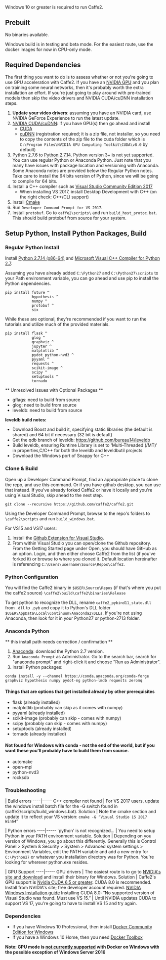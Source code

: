 <block class="windows compile prebuilt" />

Windows 10 or greater is required to run Caffe2.

<block class="windows prebuilt" />

## Prebuilt

No binaries available.

<block class="windows compile" />

Windows build is in testing and beta mode. For the easiest route, use the docker images for now in CPU-only mode.

## Required Dependencies

The first thing you want to do is to assess whether or not you're going to use GPU acceleration with Caffe2. If you have an [NVIDIA GPU](https://www.nvidia.com/en-us/deep-learning-ai/solutions/) and you plan on training some neural networks, then it's probably worth the extra installation an effort. If you're just going to play around with pre-trained models then skip the video drivers and NVIDIA CUDA/cuDNN installation steps.

1. **Update your video drivers**: assuming you have an NVIDIA card, use NVIDIA GeForce Experience to run the latest update.
2. [NVIDIA CUDA/cuDNN](https://developer.nvidia.com/cuda-downloads): if you have GPU(s) then go ahead and install
    * [CUDA](https://developer.nvidia.com/cuda-downloads)
    * [cuDNN](https://developer.nvidia.com/cudnn) (registration required; it is a zip file, not installer, so you need to copy the contents of the zip file to the cuda folder which is `C:\Program Files\NVIDIA GPU Computing Toolkit\CUDA\v8.0` by default)
3. Python 2.7.6 to [Python 2.7.14](https://www.python.org/downloads/release/python-2714/). Python version 3+ is not yet supported. You can use regular Python or Anaconda Python. Just note that you many have issues with package location and versioning with Anaconda. Some Anaconda notes are provided below the Regular Python notes. Take care to install the 64 bits version of Python, since we will be going to compile for 64 bits.
4. Install a C++ compiler such as [Visual Studio Community Edition 2017](https://www.visualstudio.com/vs/community/)
    * When installing VS 2017, install Desktop Development with C++ (on the right check: C++/CLI support)
5. Install [Cmake](http://cmake.org)
6. Run `Developer Command Prompt for VS 2017`.
7. Install `protobuf`. Go to `caffe2\scripts\` and run `build_host_protoc.bat`. This should build protobuf from source for your system.

## Setup Python, Install Python Packages, Build

### Regular Python Install

Install [Python 2.7.14 (x86-64)](https://www.python.org/downloads/release/python-2714/) and [Microsoft Visual C++ Compiler for Python 2.7](http://aka.ms/vcpython27).

Assuming you have already added `C:\Python27` and `C:\Python27\scripts` to your Path environment variable, you can go ahead and use pip to install the Python dependencies.

```
pip install future ^
            hypothesis ^
            numpy ^
            protobuf ^
            six
```

While these are optional, they're recommended if you want to run the tutorials and utilize much of the provided materials.

```
pip install flask ^
            glog ^
            graphviz ^
            jupyter ^
            matplotlib ^
            pydot python-nvd3 ^
            pyyaml ^
            requests ^
            scikit-image ^
            scipy ^
            setuptools ^
            tornado
```

** Unresolved Issues with Optional Packages **

* gflags: need to build from source
* glog: need to build from source
* leveldb: need to build from source

**leveldb build notes:**

* Download Boost and build it, specifying static libraries (the default is shared) and 64 bit if necessary (32 bit is default)
* Get the qdb branch of leveldb: https://github.com/bureau14/leveldb
* Build leveldb, ensuring Runtime Library is set to 'Multi-Threaded (/MT)' in properties,C/C++ for both the leveldb and leveldbutil projects
* Download the Windows port of Snappy for C++

### Clone & Build

Open up a Developer Command Prompt, find an appropriate place to clone the repo, and use this command. Or if you have github desktop, you can use that instead. If you've already forked Caffe2 or have it locally and you're using Visual Studio, skip ahead to the next step.

```
git clone --recursive https://github.com/caffe2/caffe2.git
```

Using the Developer Command Prompt, browse to the repo's folders to `\caffe2\scripts` and run `build_windows.bat`.

For VS15 and VS17 users:

1. Install the [Github Extension for Visual Studio](https://visualstudio.github.com).
2. From within Visual Studio you can open/clone the Github repository. From the Getting Started page under Open, you should have GitHub as an option. Login, and then either choose Caffe2 from the list (if you've forked it) or browse to where you cloned it. Default location hereinafter is referencing `C:\Users\username\Source\Repos\caffe2`.

### Python Configuration

You will find the Caffe2 binary in `$USER\Source\Repos` (if that's where you put the caffe2 source) `\caffe2\build\caffe2\binaries\Release`

To get python to recognize the DLL, rename `caffe2_pybind11_state.dll` from `.dll` to `.pyb` and copy it to Python's DLL folder `$USER\AppData\Local\Continuum\Anaconda2\DLLs`. If you're not using Anaconda, then look for it in your Python27 or python-2713 folder.


### Anaconda Python

** this install path needs correction / confirmation **

1. [Anaconda](https://www.continuum.io/downloads): download the Python 2.7 version.
2. Run `Anaconda Prompt` as Administrator. Go to the search bar, search for "anaconda prompt" and right-click it and choose "Run as Administrator".
3. Install Python packages:

```
conda install -y --channel https://conda.anaconda.org/conda-forge  graphviz hypothesis numpy pydot-ng python-lmdb requests zeromq
```

#### Things that are options that get installed already by other prerequisites

  * flask (already installed)
  * matplotlib (probably can skip as it comes with numpy)
  * pyyaml (already installed)
  * scikit-image (probably can skip - comes with numpy)
  * scipy (probably can skip - comes with numpy)
  * setuptools (already installed)
  * tornado (already installed)

#### Not found for Windows with conda - not the end of the world, but if you want these you'll probably have to build them from source.

  * automake
  * open-mpi
  * python-nvd3
  * rocksdb

### Troubleshooting

| Build errors
----|-----
C++ compiler not found | For VS 2017 users, update the windows install batch file for the -G switch found in (caffe2/scripts/build_windows.bat).
Solution | Note the cmake section and update it to reflect your VS version: `cmake -G “Visual Studio 15 2017 Win64”`


| Python errors
----|-----
'python' is not recognized... | You need to setup Python in your PATH environment variable.
Solution | Depending on you version of Windows, you go about this differently. Generally this is Control Panel > System & Security > System > Advanced system settings > Environment Variables, edit the PATH variable and add a new entry for `C:\Python27` or whatever you installation directory was for Python. You're looking for wherever python.exe resides.


| GPU Support
----|-----
GPU drivers | The easiest route is to go to [NVIDIA's site and download](https://developer.nvidia.com/cuda-downloads) and install their binary for Windows.
Solution | Caffe2's GPU support is [Nvidia CUDA 6.5 or greater](https://developer.nvidia.com/cuda-zone). CUDA 8.0 is recommended. Install from NVIDIA's site; free developer account required. [NVIDIA Windows Installation guide](http://docs.nvidia.com/cuda/cuda-installation-guide-microsoft-windows/index.html)
Installing CUDA 8.0: “No supported version of Visual Studio was found. Must use VS 15.” | Until NVIDIA updates CUDA to support VS 17, you're going to have to install VS 15 and try again.


<block class="windows docker" />

### Dependencies

* If you have Windows 10 Professional, then install [Docker Community Edition for Windows](http://store.docker.com)
* If you have a Windows 10 Home, then you need [Docker Toolbox](https://www.docker.com/products/docker-toolbox)

**Note: GPU mode is [not currently supported](https://github.com/NVIDIA/nvidia-docker/issues/197) with Docker on Windows with the possible exception of Windows Server 2016**

<block class="windows cloud" />
